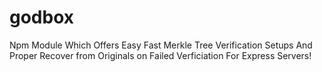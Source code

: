 # godbox
 Npm Module Which Offers Easy Fast Merkle Tree Verification Setups And Proper Recover from Originals on Failed Verficiation For Express Servers!

